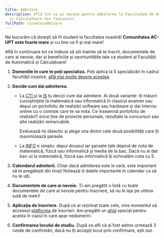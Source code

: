 ```yaml
---
title: Admitere
description: Află tot ce ai nevoie pentru admiterea la Facultatea de Automatică
  și Calculatoare din Timișoara!
fullPath: licenta/admitere
---
```

Ne bucurăm că dorești să fii student la facultatea noastră! **Comunitatea AC-UPT este foarte mare** și cu tine va fi și mai mare!

Află în continuare tot ce trebuie să știi înainte să te înscrii, documentele de care ai nevoie, dar și beneficiile și oportunitățile tale ca student al Facultății de Automatică și Calculatoare!

1. **Domeniile în care te poți specializa.** Poți aplica la 5 specializări în cadrul facultății noastre, [află mai multe despre acestea](/licenta/admitere/specializari).
2. **Decide cum dai admiterea.**

   * La [CTI ](/licenta/admitere/specializari/calculatoare-si-tehnologia-informatiei/)și la [IS](/licenta/admitere/specializari/ingineria-sistemelor/) tu decizi cum dai admitere. Ai două variante: îți măsori cunoștințele la matematică sau informatică în clasicul examen sau depui un portofoliu de realizări software sau hardware și dai interviu online cu o comisie care te va nota. Ce înseamnă portofoliu de realizări? orice ține de proiecte personale, rezultate la concursuri sau alte realizări remarcabile.

     Evaluează-te obiectiv și alege una dintre cele două posibilități care îți maximizează șansele.
   * La [INFO](/licenta/admitere/specializari/informatica/) e simplu: depui dosarul iar șansele tale depind de nota de matematică, fizică sau informatică și media de la bac. Dacă nu ai dat bac-ul la matematică, fizică sau informatică îți echivalăm nota cu 5.

   <Attachment label="Modalitățile de admitere" internal="licenta/admitere/modalitatile-de-admitere"></Attachment>
3. **Calendarul admiterii.** Chiar dacă admiterea este în vară, este important să te pregătești din timp! Notează-ți datele importante în calendar ca să nu le uiți.

   <Attachment label="Calendarul admiterii" internal="licenta/admitere/calendarul-admiterii"></Attachment>
4. **Documentele de care ai nevoie.** Ți-am pregătit o listă cu toate documentele de care ai nevoie pentru înscriere, să nu le lași pe ultima sută de metri!

   <Attachment label="Lista de documente" internal="licenta/admitere/documente-necesare"></Attachment>
5. **Aplicația de înscriere.** După ce ai rezolvat toate cele, vine momentul să accesezi [platforma](https://enroll.upt.ro/) de înscrieri. Am pregătit un [ghid](https://www.youtube.com/watch?v=tLCmCk3mUQg) special pentru acesta în cazul în care apar nedumeriri.
6. **Confirmarea locului de studiu.** După ce afli că ai fost admis urmează 3 runde de confirmări, dacă nu îți accepți locul prin confirmare, ești out.